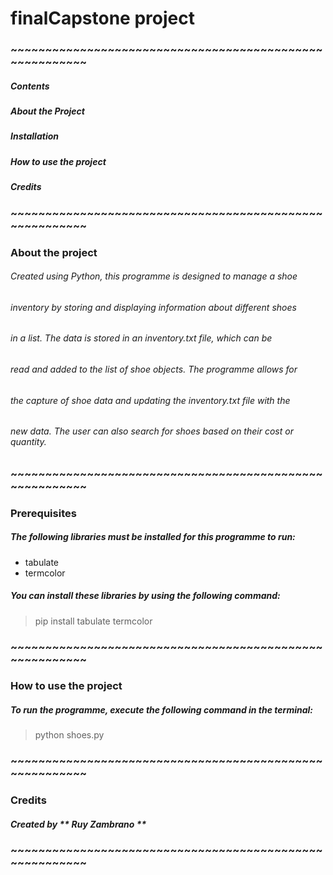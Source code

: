 # finalCapstone project

### ~~~~~~~~~~~~~~~~~~~~~~~~~~~~~~~~~~~~~~~~~~~~~~~~~~~~~~~~

##### Contents
##### About the Project
##### Installation
##### How to use the project
##### Credits

### ~~~~~~~~~~~~~~~~~~~~~~~~~~~~~~~~~~~~~~~~~~~~~~~~~~~~~~~~

### About the project

###### Created using Python, this programme is designed to manage a shoe 
###### inventory by storing and displaying information about different shoes 
###### in a list. The data is stored in an inventory.txt file, which can be 
###### read and added to the list of shoe objects. The programme allows for 
###### the capture of shoe data and updating the inventory.txt file with the 
###### new data. The user can also search for shoes based on their cost or quantity.

### ~~~~~~~~~~~~~~~~~~~~~~~~~~~~~~~~~~~~~~~~~~~~~~~~~~~~~~~~

### Prerequisites
##### The following libraries must be installed for this programme to run:

* tabulate
* termcolor

##### You can install these libraries by using the following command:
> pip install tabulate termcolor

### ~~~~~~~~~~~~~~~~~~~~~~~~~~~~~~~~~~~~~~~~~~~~~~~~~~~~~~~~

### How to use the project

##### To run the programme, execute the following command in the terminal:
> python shoes.py

### ~~~~~~~~~~~~~~~~~~~~~~~~~~~~~~~~~~~~~~~~~~~~~~~~~~~~~~~~

### Credits

##### Created by ** Ruy Zambrano **

### ~~~~~~~~~~~~~~~~~~~~~~~~~~~~~~~~~~~~~~~~~~~~~~~~~~~~~~~~
